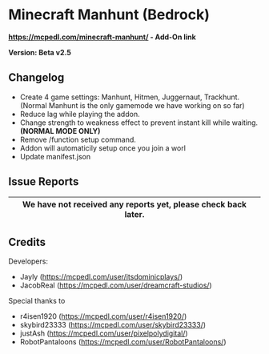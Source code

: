 # Minecraft Manhunt (Bedrock)
**https://mcpedl.com/minecraft-manhunt/ - Add-On link**

**Version: Beta v2.5**
## Changelog
- Create 4 game settings: Manhunt, Hitmen, Juggernaut, Trackhunt. (Normal Manhunt is the only gamemode we have working on so far)
- Reduce lag while playing the addon.
- Change strength to weakness effect to prevent instant kill while waiting. **(NORMAL MODE ONLY)**
- Remove /function setup command.
- Addon will automaticily setup once you join a worl
- Update manifest.json

## Issue Reports
|We have not received any reports yet, please check back later.|
|--|

## Credits
Developers: 
- Jayly (https://mcpedl.com/user/itsdominicplays/)
- JacobReal (https://mcpedl.com/user/dreamcraft-studios/)

Special thanks to 
- r4isen1920 (https://mcpedl.com/user/r4isen1920/)
- skybird23333 (https://mcpedl.com/user/skybird23333/)
- justAsh (https://mcpedl.com/user/pixelpolydigital/)
- RobotPantaloons (https://mcpedl.com/user/RobotPantaloons/)
